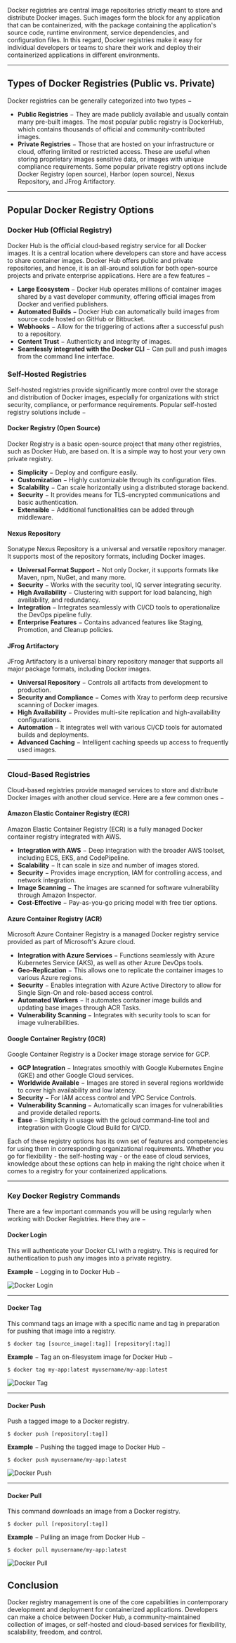 Docker registries are central image repositories strictly meant to store and distribute Docker images. Such images form the block for any application that can be containerized, with the package containing the application's source code, runtime environment, service dependencies, and configuration files. In this regard, Docker registries make it easy for individual developers or teams to share their work and deploy their containerized applications in different environments.

---
## Types of Docker Registries (Public vs. Private)

Docker registries can be generally categorized into two types −

- **Public Registries** − They are made publicly available and usually contain many pre-built images. The most popular public registry is DockerHub, which contains thousands of official and community-contributed images.
- **Private Registries** − Those that are hosted on your infrastructure or cloud, offering limited or restricted access. These are useful when storing proprietary images sensitive data, or images with unique compliance requirements. Some popular private registry options include Docker Registry (open source), Harbor (open source), Nexus Repository, and JFrog Artifactory.

---

## Popular Docker Registry Options


### Docker Hub (Official Registry)

Docker Hub is the official cloud-based registry service for all Docker images. It is a central location where developers can store and have access to share container images. Docker Hub offers public and private repositories, and hence, it is an all-around solution for both open-source projects and private enterprise applications. Here are a few features −

- **Large Ecosystem** − Docker Hub operates millions of container images shared by a vast developer community, offering official images from Docker and verified publishers.
- **Automated Builds** − Docker Hub can automatically build images from source code hosted on GitHub or Bitbucket.
- **Webhooks** − Allow for the triggering of actions after a successful push to a repository.
- **Content Trust** − Authenticity and integrity of images.
- **Seamlessly integrated with the Docker CLI** − Can pull and push images from the command line interface.

### Self-Hosted Registries

Self-hosted registries provide significantly more control over the storage and distribution of Docker images, especially for organizations with strict security, compliance, or performance requirements. Popular self-hosted registry solutions include −

#### Docker Registry (Open Source)

Docker Registry is a basic open-source project that many other registries, such as Docker Hub, are based on. It is a simple way to host your very own private registry.

- **Simplicity** − Deploy and configure easily.
- **Customization** − Highly customizable through its configuration files.
- **Scalability** − Can scale horizontally using a distributed storage backend.
- **Security** − It provides means for TLS-encrypted communications and basic authentication.
- **Extensible** − Additional functionalities can be added through middleware.

#### Nexus Repository

Sonatype Nexus Repository is a universal and versatile repository manager. It supports most of the repository formats, including Docker images.

- **Universal Format Support** − Not only Docker, it supports formats like Maven, npm, NuGet, and many more.
- **Security** − Works with the security tool, IQ server integrating security.
- **High Availability** − Clustering with support for load balancing, high availability, and redundancy.
- **Integration** − Integrates seamlessly with CI/CD tools to operationalize the DevOps pipeline fully.
- **Enterprise Features** − Contains advanced features like Staging, Promotion, and Cleanup policies.

#### JFrog Artifactory

JFrog Artifactory is a universal binary repository manager that supports all major package formats, including Docker images.

- **Universal Repository** − Controls all artifacts from development to production.
- **Security and Compliance** − Comes with Xray to perform deep recursive scanning of Docker images.
- **High Availability** − Provides multi-site replication and high-availability configurations.
- **Automation** − It integrates well with various CI/CD tools for automated builds and deployments.
- **Advanced Caching** − Intelligent caching speeds up access to frequently used images.

---
### Cloud-Based Registries

Cloud-based registries provide managed services to store and distribute Docker images with another cloud service. Here are a few common ones −

#### Amazon Elastic Container Registry (ECR)

Amazon Elastic Container Registry (ECR) is a fully managed Docker container registry integrated with AWS.

- **Integration with AWS** − Deep integration with the broader AWS toolset, including ECS, EKS, and CodePipeline.
- **Scalability** − It can scale in size and number of images stored.
- **Security** − Provides image encryption, IAM for controlling access, and network integration.
- **Image Scanning** − The images are scanned for software vulnerability through Amazon Inspector.
- **Cost-Effective** − Pay-as-you-go pricing model with free tier options.

#### Azure Container Registry (ACR)

Microsoft Azure Container Registry is a managed Docker registry service provided as part of Microsoft's Azure cloud.

- **Integration with Azure Services** − Functions seamlessly with Azure Kubernetes Service (AKS), as well as other Azure DevOps tools.
- **Geo-Replication** − This allows one to replicate the container images to various Azure regions.
- **Security** − Enables integration with Azure Active Directory to allow for Single Sign-On and role-based access control.
- **Automated Workers** − It automates container image builds and updating base images through ACR Tasks.
- **Vulnerability Scanning** − Integrates with security tools to scan for image vulnerabilities.

#### Google Container Registry (GCR)

Google Container Registry is a Docker image storage service for GCP.

- **GCP Integration** − Integrates smoothly with Google Kubernetes Engine (GKE) and other Google Cloud services.
- **Worldwide Available** − Images are stored in several regions worldwide to cover high availability and low latency.
- **Security** − For IAM access control and VPC Service Controls.
- **Vulnerability Scanning** − Automatically scan images for vulnerabilities and provide detailed reports.
- **Ease** − Simplicity in usage with the gcloud command-line tool and integration with Google Cloud Build for CI/CD.

Each of these registry options has its own set of features and competencies for using them in corresponding organizational requirements. Whether you go for flexibility - the self-hosting way - or the ease of cloud services, knowledge about these options can help in making the right choice when it comes to a registry for your containerized applications.

---
### Key Docker Registry Commands

There are a few important commands you will be using regularly when working with Docker Registries. Here they are −

#### Docker Login

This will authenticate your Docker CLI with a registry. This is required for authentication to push any images into a private registry.

**Example** − Logging in to Docker Hub −

![Docker Login](https://www.tutorialspoint.com/docker/images/docker_login.jpg)

---
#### Docker Tag

This command tags an image with a specific name and tag in preparation for pushing that image into a registry.

```python3
$ docker tag [source_image[:tag]] [repository[:tag]]
```

**Example** − Tag an on-filesystem image for Docker Hub −

```python3
$ docker tag my-app:latest myusername/my-app:latest
```
![Docker Tag](https://www.tutorialspoint.com/docker/images/docker_tag.jpg)

---
#### Docker Push

Push a tagged image to a Docker registry.

```python3
$ docker push [repository[:tag]]
```

**Example** − Pushing the tagged image to Docker Hub −

```python3
$ docker push myusername/my-app:latest
```
![Docker Push](https://www.tutorialspoint.com/docker/images/docker_push.jpg)

---
#### Docker Pull

This command downloads an image from a Docker registry.

```python3
$ docker pull [repository[:tag]]
```

**Example** − Pulling an image from Docker Hub −

```python3
$ docker pull myusername/my-app:latest
```
![Docker Pull](https://www.tutorialspoint.com/docker/images/docker_pull.jpg)

## Conclusion

Docker registry management is one of the core capabilities in contemporary development and deployment for containerized applications. Developers can make a choice between Docker Hub, a community-maintained collection of images, or self-hosted and cloud-based services for flexibility, scalability, freedom, and control.

